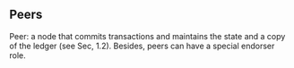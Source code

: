 ## Peers 

Peer: a node that commits transactions and maintains the state and a copy of the ledger (see Sec, 1.2). Besides, peers can have a special endorser role.